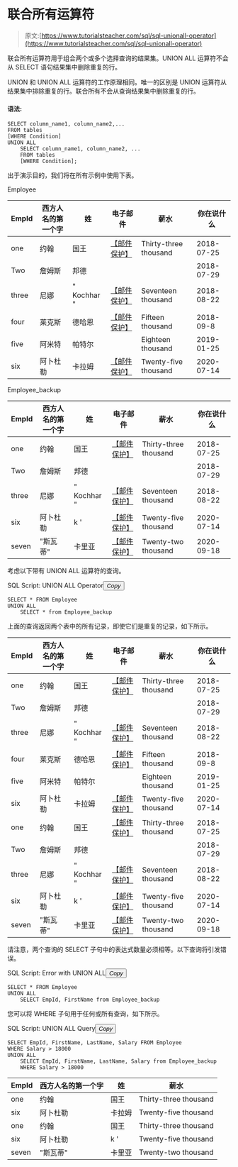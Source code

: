 # 联合所有运算符

> 原文:[https://www.tutorialsteacher.com/sql/sql-unionall-operator](https://www.tutorialsteacher.com/sql/sql-unionall-operator)

联合所有运算符用于组合两个或多个选择查询的结果集。UNION ALL 运算符不会从 SELECT 语句结果集中删除重复的行。

UNION 和 UNION ALL 运算符的工作原理相同。唯一的区别是 UNION 运算符从结果集中排除重复的行。联合所有不会从查询结果集中删除重复的行。

#### 语法:

```
SELECT column_name1, column_name2,...
FROM tables
[WHERE Condition]
UNION ALL
    SELECT column_name1, column_name2, ...
    FROM tables
    [WHERE Condition]; 
```

出于演示目的，我们将在所有示例中使用下表。

Employee

| EmpId | 西方人名的第一个字 | 姓 | 电子邮件 | 薪水 | 你在说什么 |
| --- | --- | --- | --- | --- | --- |
| one | 约翰 | 国王 | [【邮件保护】](/cdn-cgi/l/email-protection) | Thirty-three thousand | 2018-07-25 |
| Two | 詹姆斯 | 邦德 |  |  | 2018-07-29 |
| three | 尼娜 | " Kochhar " | [【邮件保护】](/cdn-cgi/l/email-protection) | Seventeen thousand | 2018-08-22 |
| four | 莱克斯 | 德哈恩 | [【邮件保护】](/cdn-cgi/l/email-protection) | Fifteen thousand | 2018-09-8 |
| five | 阿米特 | 帕特尔 |  | Eighteen thousand | 2019-01-25 |
| six | 阿卜杜勒 | 卡拉姆 | [【邮件保护】](/cdn-cgi/l/email-protection) | Twenty-five thousand | 2020-07-14 |

Employee_backup

| EmpId | 西方人名的第一个字 | 姓 | 电子邮件 | 薪水 | 你在说什么 |
| --- | --- | --- | --- | --- | --- |
| one | 约翰 | 国王 | [【邮件保护】](/cdn-cgi/l/email-protection) | Thirty-three thousand | 2018-07-25 |
| Two | 詹姆斯 | 邦德 |  |  | 2018-07-29 |
| three | 尼娜 | " Kochhar " | [【邮件保护】](/cdn-cgi/l/email-protection) | Seventeen thousand | 2018-08-22 |
| six | 阿卜杜勒 | k ' | [【邮件保护】](/cdn-cgi/l/email-protection) | Twenty-five thousand | 2020-07-14 |
| seven | "斯瓦蒂" | 卡里亚 | [【邮件保护】](/cdn-cgi/l/email-protection) | Twenty-two thousand | 2020-09-18 |

考虑以下带有 UNION ALL 运算符的查询。

SQL Script: UNION ALL Operator<button class="copy-btn pull-right" title="Copy example code">*Copy*</button> 

```
SELECT * FROM Employee
UNION ALL
    SELECT * from Employee_backup 
```

上面的查询返回两个表中的所有记录，即使它们是重复的记录，如下所示。

| EmpId | 西方人名的第一个字 | 姓 | 电子邮件 | 薪水 | 你在说什么 |
| --- | --- | --- | --- | --- | --- |
| one | 约翰 | 国王 | [【邮件保护】](/cdn-cgi/l/email-protection) | Thirty-three thousand | 2018-07-25 |
| Two | 詹姆斯 | 邦德 |  |  | 2018-07-29 |
| three | 尼娜 | " Kochhar " | [【邮件保护】](/cdn-cgi/l/email-protection) | Seventeen thousand | 2018-08-22 |
| four | 莱克斯 | 德哈恩 | [【邮件保护】](/cdn-cgi/l/email-protection) | Fifteen thousand | 2018-09-8 |
| five | 阿米特 | 帕特尔 |  | Eighteen thousand | 2019-01-25 |
| six | 阿卜杜勒 | 卡拉姆 | [【邮件保护】](/cdn-cgi/l/email-protection) | Twenty-five thousand | 2020-07-14 |
| one | 约翰 | 国王 | [【邮件保护】](/cdn-cgi/l/email-protection) | Thirty-three thousand | 2018-07-25 |
| Two | 詹姆斯 | 邦德 |  |  | 2018-07-29 |
| three | 尼娜 | " Kochhar " | [【邮件保护】](/cdn-cgi/l/email-protection) | Seventeen thousand | 2018-08-22 |
| six | 阿卜杜勒 | k ' | [【邮件保护】](/cdn-cgi/l/email-protection) | Twenty-five thousand | 2020-07-14 |
| seven | "斯瓦蒂" | 卡里亚 | [【邮件保护】](/cdn-cgi/l/email-protection) | Twenty-two thousand | 2020-09-18 |

请注意，两个查询的 SELECT 子句中的表达式数量必须相等。以下查询将引发错误。

SQL Script: Error with UNION ALL<button class="copy-btn pull-right" title="Copy example code">*Copy*</button> 

```
SELECT * FROM Employee
UNION ALL
    SELECT EmpId, FirstName from Employee_backup 
```

您可以将 WHERE 子句用于任何或所有查询，如下所示。

SQL Script: UNION ALL Query<button class="copy-btn pull-right" title="Copy example code">*Copy*</button> 

```
SELECT EmpId, FirstName, LastName, Salary FROM Employee
WHERE Salary > 18000
UNION ALL
    SELECT EmpId, FirstName, LastName, Salary from Employee_backup
    WHERE Salary > 18000 
```

| EmpId | 西方人名的第一个字 | 姓 | 薪水 |
| --- | --- | --- | --- |
| one | 约翰 | 国王 | Thirty-three thousand |
| six | 阿卜杜勒 | 卡拉姆 | Twenty-five thousand |
| one | 约翰 | 国王 | Thirty-three thousand |
| six | 阿卜杜勒 | k ' | Twenty-five thousand |
| seven | "斯瓦蒂" | 卡里亚 | Twenty-two thousand |***